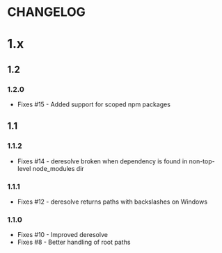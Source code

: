 CHANGELOG
=========

# 1.x

## 1.2

### 1.2.0

- Fixes #15 - Added support for scoped npm packages

## 1.1

### 1.1.2

- Fixes #14 - deresolve broken when dependency is found in non-top-level node_modules dir

### 1.1.1

- Fixes #12 - deresolve returns paths with backslashes on Windows

### 1.1.0

- Fixes #10 - Improved deresolve
- Fixes #8 - Better handling of root paths
